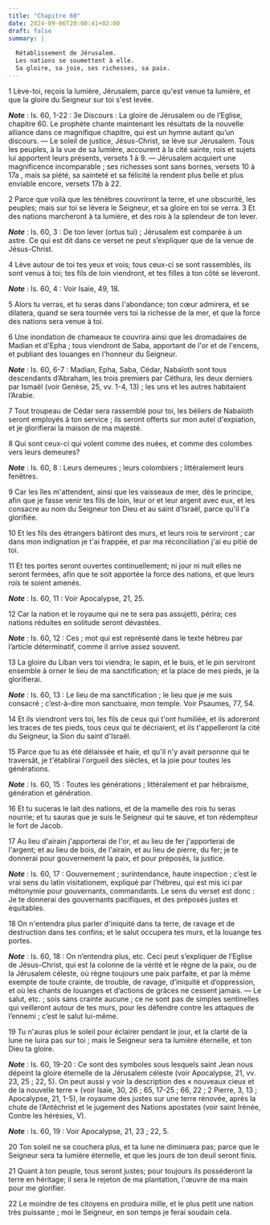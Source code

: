 ```yaml
---
title: "Chapitre 60"
date: 2024-09-06T20:00:41+02:00
draft: false
summary: |
  
  Rétablissement de Jérusalem.
  Les nations se soumettent à elle.
  Sa gloire, sa joie, ses richesses, sa paix.
---
```



1 Lève-toi, reçois la lumière, Jérusalem, parce qu'est venue ta lumière, et que la gloire du Seigneur sur toi s'est levée.

***Note*** :  Is. 60, 1-22 : 3e Discours : La gloire de Jérusalem ou de l’Eglise, chapitre 60. Le prophète chante maintenant les résultats de la nouvelle alliance dans ce magnifique chapitre, qui est un hymne autant qu’un discours. ― Le soleil de justice, Jésus-Christ, se lève sur Jérusalem. Tous les peuples, à la vue de sa lumière, accourent à la cité sainte, rois et sujets lui apportent leurs présents, versets 1 à 9. ― Jérusalem acquiert une magnificence incomparable ; ses richesses sont sans bornes, versets 10 à 17a , mais sa piété, sa sainteté et sa félicité la rendent plus belle et plus enviable encore, versets 17b à 22.


2 Parce que voilà que les ténèbres couvriront la terre, et une obscurité, les peuples; mais sur toi se lèvera le Seigneur, et sa gloire en toi se verra. 3 Et des nations marcheront à ta lumière, et des rois à la splendeur de ton lever.

***Note*** :  Is. 60, 3 : De ton lever (ortus tui) ; Jérusalem est comparée à un astre. Ce qui est dit dans ce verset ne peut s’expliquer que de la venue de Jésus-Christ.


4 Lève autour de toi tes yeux et vois; tous ceux-ci se sont rassemblés, ils sont venus à toi; tes fils de loin viendront, et tes filles à ton côté se lèveront.

***Note*** :  Is. 60, 4 : Voir Isaïe, 49, 18.


5 Alors tu verras, et tu seras dans l'abondance; ton cœur admirera, et se dilatera, quand se sera tournée vers toi la richesse de la mer, et que la force des nations sera venue à toi.


6 Une inondation de chameaux te couvrira ainsi que les dromadaires de Madian et d'Epha ; tous viendront de Saba, apportant de l'or et de l'encens, et publiant des louanges en l'honneur du Seigneur.

***Note*** :  Is. 60, 6-7 : Madian, Epha, Saba, Cédar, Nabaïoth sont tous descendants d’Abraham, les trois premiers par Céthura, les deux derniers par Ismaël (voir Genèse, 25, vv. 1-4, 13) ; les uns et les autres habitaient l’Arabie.


7 Tout troupeau de Cédar sera rassemblé pour toi, les béliers de Nabaïoth seront employés à ton service ; ils seront offerts sur mon autel d'expiation, et je glorifierai la maison de ma majesté.


8 Qui sont ceux-ci qui volent comme des nuées, et comme des colombes vers leurs demeures?

***Note*** :  Is. 60, 8 : Leurs demeures ; leurs colombiers ; littéralement leurs fenêtres.

9 Car les îles m'attendent, ainsi que les vaisseaux de mer, dès le principe, afin que je fasse venir tes fils de loin, leur or et leur argent avec eux, et les consacre au nom du Seigneur ton Dieu et au saint d'Israël, parce qu'il t'a glorifiée.


10 Et les fils des étrangers bâtiront des murs, et leurs rois te serviront ; car dans mon indignation je t'ai frappée, et par ma réconciliation j'ai eu pitié de toi.


11 Et tes portes seront ouvertes continuellement; ni jour ni nuit elles ne seront fermées, afin que te soit apportée la force des nations, et que leurs rois te soient amenés.

***Note*** :  Is. 60, 11 : Voir Apocalypse, 21, 25.

12 Car la nation et le royaume qui ne te sera pas assujetti, périra; ces nations réduites en solitude seront dévastées.

***Note*** :  Is. 60, 12 : Ces ; mot qui est représenté dans le texte hébreu par l’article déterminatif, comme il arrive assez souvent.


13 La gloire du Liban vers toi viendra; le sapin, et le buis, et le pin serviront ensemble à orner le lieu de ma sanctification; et la place de mes pieds, je la glorifierai.

***Note*** :  Is. 60, 13 : Le lieu de ma sanctification ; le lieu que je me suis consacré ; c’est-à-dire mon sanctuaire, mon temple. Voir Psaumes, 77, 54.


14 Et ils viendront vers toi, les fils de ceux qui t'ont humiliée, et ils adoreront les traces de tes pieds, tous ceux qui te décriaient, et ils t'appelleront la cité du Seigneur, la Sion du saint d'Israël.


15 Parce que tu as été délaissée et haïe, et qu'il n'y avait personne qui te traversât, je t'établirai l'orgueil des siècles, et la joie pour toutes les générations.

***Note*** :  Is. 60, 15 : Toutes les générations ; littéralement et par hébraïsme, génération et génération.


16 Et tu suceras le lait des nations, et de la mamelle des rois tu seras nourrie; et tu sauras que je suis le Seigneur qui te sauve, et ton rédempteur le fort de Jacob.


17 Au lieu d'airain j'apporterai de l'or, et au lieu de fer j'apporterai de l'argent; et au lieu de bois, de l'airain, et au lieu de pierre, du fer; je te donnerai pour gouvernement la paix, et pour préposés, la justice.

***Note*** :  Is. 60, 17 : Gouvernement ; surintendance, haute inspection ; c’est le vrai sens du latin visitationem, expliqué par l’hébreu, qui est mis ici par métonymie pour gouvernants, commandants. Le sens du verset est donc : Je te donnerai des gouvernants pacifiques, et des préposés justes et équitables.


18 On n'entendra plus parler d'iniquité dans ta terre, de ravage et de destruction dans tes confins; et le salut occupera tes murs, et la louange tes portes.

***Note*** :  Is. 60, 18 : On n’entendra plus, etc. Ceci peut s’expliquer de l’Eglise de Jésus-Christ, qui est la colonne de la vérité et le règne de la paix, ou de la Jérusalem céleste, où règne toujours une paix parfaite, et par là même exempte de toute crainte, de trouble, de ravage, d’iniquité et d’oppression, et où les chants de louanges et d’actions de grâces ne cessent jamais. ― Le salut, etc. ; sois sans crainte aucune ; ce ne sont pas de simples sentinelles qui veilleront autour de tes murs, pour les défendre contre les attaques de l’ennemi ; c’est le salut lui-même.


19 Tu n'auras plus le soleil pour éclairer pendant le jour, et la clarté de la lune ne luira pas sur toi ; mais le Seigneur sera ta lumière éternelle, et ton Dieu ta gloire.

***Note*** :  Is. 60, 19-20 : Ce sont des symboles sous lesquels saint Jean nous dépeint la gloire éternelle de la Jérusalem céleste (voir Apocalypse, 21, vv. 23, 25 ; 22, 5). On peut aussi y voir la description des « nouveaux cieux et de la nouvelle terre » (voir Isaïe, 30, 26 ; 65, 17-25 ; 66, 22 ; 2 Pierre, 3, 13 ; Apocalypse, 21, 1-5), le royaume des justes sur une terre rénovée, après la chute de l’Antéchrist et le jugement des Nations apostates (voir saint Irénée, Contre les hérésies, V).

***Note*** :  Is. 60, 19 : Voir Apocalypse, 21, 23 ; 22, 5.


20 Ton soleil ne se couchera plus, et ta lune ne diminuera pas; parce que le Seigneur sera ta lumière éternelle, et que les jours de ton deuil seront finis.


21 Quant à ton peuple, tous seront justes; pour toujours ils posséderont la terre en héritage; il sera le rejeton de ma plantation, l'œuvre de ma main pour me glorifier.


22 Le moindre de tes citoyens en produira mille, et le plus petit une nation très puissante ; moi le Seigneur, en son temps je ferai soudain cela.

